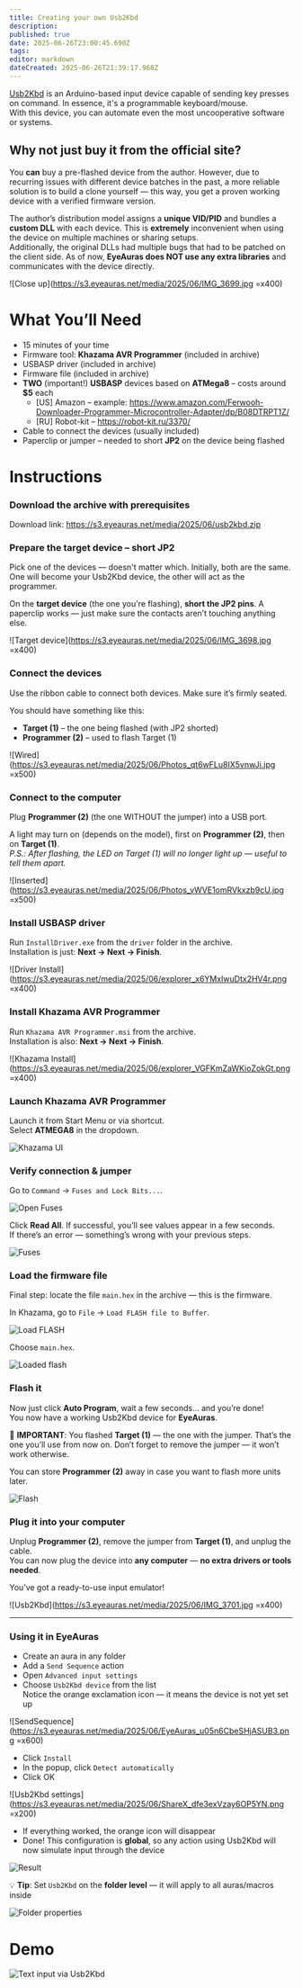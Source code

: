 ```yaml
---
title: Creating your own Usb2Kbd
description: 
published: true
date: 2025-06-26T23:00:45.690Z
tags: 
editor: markdown
dateCreated: 2025-06-26T21:39:17.968Z
---
```


[Usb2Kbd](https://usb2kbd.ru/) is an Arduino-based input device capable of sending key presses on command. In essence, it's a programmable keyboard/mouse.  
With this device, you can automate even the most uncooperative software or systems.

## Why not just buy it from the official site?

You **can** buy a pre-flashed device from the author. However, due to recurring issues with different device batches in the past, a more reliable solution is to build a clone yourself — this way, you get a proven working device with a verified firmware version.

The author’s distribution model assigns a **unique VID/PID** and bundles a **custom DLL** with each device. This is **extremely** inconvenient when using the device on multiple machines or sharing setups.  
Additionally, the original DLLs had multiple bugs that had to be patched on the client side. As of now, **EyeAuras does NOT use any extra libraries** and communicates with the device directly.

![Close up](https://s3.eyeauras.net/media/2025/06/IMG_3699.jpg =x400)

# What You’ll Need

- 15 minutes of your time
- Firmware tool: **Khazama AVR Programmer** (included in archive)
- USBASP driver (included in archive)
- Firmware file (included in archive)
- **TWO** (important!) **USBASP** devices based on **ATMega8** – costs around **$5** each  
  - [US] Amazon – example: https://www.amazon.com/Ferwooh-Downloader-Programmer-Microcontroller-Adapter/dp/B08DTRPT1Z/  
  - [RU] Robot-kit – https://robot-kit.ru/3370/
- Cable to connect the devices (usually included)
- Paperclip or jumper – needed to short **JP2** on the device being flashed

# Instructions

### Download the archive with prerequisites
Download link: https://s3.eyeauras.net/media/2025/06/usb2kbd.zip

### Prepare the target device – short JP2
Pick one of the devices — doesn't matter which. Initially, both are the same. One will become your Usb2Kbd device, the other will act as the programmer.

On the **target device** (the one you're flashing), **short the JP2 pins**. A paperclip works — just make sure the contacts aren’t touching anything else.

![Target device](https://s3.eyeauras.net/media/2025/06/IMG_3698.jpg =x400)

### Connect the devices

Use the ribbon cable to connect both devices. Make sure it’s firmly seated.

You should have something like this:

- **Target (1)** – the one being flashed (with JP2 shorted)
- **Programmer (2)** – used to flash Target (1)

![Wired](https://s3.eyeauras.net/media/2025/06/Photos_qt6wFLu8IX5vnwJi.jpg =x500)

### Connect to the computer

Plug **Programmer (2)** (the one WITHOUT the jumper) into a USB port.

A light may turn on (depends on the model), first on **Programmer (2)**, then on **Target (1)**.  
_P.S.: After flashing, the LED on Target (1) will no longer light up — useful to tell them apart._

![Inserted](https://s3.eyeauras.net/media/2025/06/Photos_vWVE1omRVkxzb9cU.jpg =x500)

### Install USBASP driver

Run `InstallDriver.exe` from the `driver` folder in the archive.  
Installation is just: **Next → Next → Finish**.

![Driver Install](https://s3.eyeauras.net/media/2025/06/explorer_x6YMxIwuDtx2HV4r.png =x400)

### Install Khazama AVR Programmer

Run `Khazama AVR Programmer.msi` from the archive.  
Installation is also: **Next → Next → Finish**.

![Khazama Install](https://s3.eyeauras.net/media/2025/06/explorer_VGFKmZaWKioZokGt.png =x400)

### Launch Khazama AVR Programmer

Launch it from Start Menu or via shortcut.  
Select **ATMEGA8** in the dropdown.

![Khazama UI](https://s3.eyeauras.net/media/2025/06/Khazama_AVR_Programmer_hEAnG7Z8zxvdC2It.png)

### Verify connection & jumper

Go to `Command` → `Fuses and Lock Bits...`.

![Open Fuses](https://s3.eyeauras.net/media/2025/06/msedge_vceQvSiBBDqVxB5r.png)

Click **Read All**. If successful, you’ll see values appear in a few seconds.  
If there’s an error — something’s wrong with your previous steps.

![Fuses](https://s3.eyeauras.net/media/2025/06/Khazama_AVR_Programmer_jM5G6HgYIiMsMVhP.png)

### Load the firmware file

Final step: locate the file `main.hex` in the archive — this is the firmware.

In Khazama, go to `File` → `Load FLASH file to Buffer`.

![Load FLASH](https://s3.eyeauras.net/media/2025/06/msedge_9wdOK2WkAob19fpS.png)

Choose `main.hex`.

![Loaded flash](https://s3.eyeauras.net/media/2025/06/msedge_wSXfntALbLMrrst4.png)

### Flash it

Now just click **Auto Program**, wait a few seconds… and you’re done!  
You now have a working Usb2Kbd device for **EyeAuras**.

🚨 **IMPORTANT**: You flashed **Target (1)** — the one with the jumper. That’s the one you’ll use from now on. Don’t forget to remove the jumper — it won’t work otherwise.

You can store **Programmer (2)** away in case you want to flash more units later.

![Flash](https://s3.eyeauras.net/media/2025/06/Code_VJUOeYEfoezd2yXk.gif)

### Plug it into your computer

Unplug **Programmer (2)**, remove the jumper from **Target (1)**, and unplug the cable.  
You can now plug the device into **any computer** — **no extra drivers or tools needed**.

You’ve got a ready-to-use input emulator!

![Usb2Kbd](https://s3.eyeauras.net/media/2025/06/IMG_3701.jpg =x400)

---

### Using it in EyeAuras

- Create an aura in any folder
- Add a `Send Sequence` action
- Open `Advanced input settings`
- Choose `Usb2Kbd device` from the list  
  Notice the orange exclamation icon — it means the device is not yet set up

![SendSequence](https://s3.eyeauras.net/media/2025/06/EyeAuras_u05n6CbeSHjASUB3.png =x600)

- Click `Install`
- In the popup, click `Detect automatically`
- Click OK

![Usb2Kbd settings](https://s3.eyeauras.net/media/2025/06/ShareX_dfe3exVzay6OP5YN.png =x200)

- If everything worked, the orange icon will disappear
- Done! This configuration is **global**, so any action using Usb2Kbd will now simulate input through the device

![Result](https://s3.eyeauras.net/media/2025/06/EyeAuras_jFqVNV0vHSnfn5dJ.png)

💡 **Tip**: Set `Usb2Kbd` on the **folder level** — it will apply to all auras/macros inside

![Folder properties](https://s3.eyeauras.net/media/2025/06/EyeAuras_X3t0uKQGRPWRfFLN.png)

# Demo
![Text input via Usb2Kbd](https://s3.eyeauras.net/media/2025/06/EyeAuras_JDZlg740lGwiPBED.gif)
